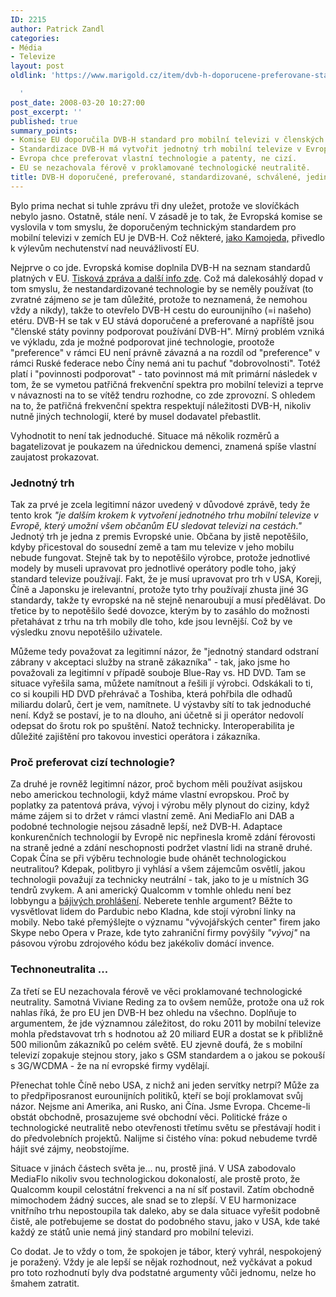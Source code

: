 ```yaml
---
ID: 2215
author: Patrick Zandl
categories:
- Média
- Televize
layout: post
oldlink: 'https://www.marigold.cz/item/dvb-h-doporucene-preferovane-standardizovane-schvalene-jedine

  '
post_date: 2008-03-20 10:27:00
post_excerpt: ''
published: true
summary_points:
- Komise EU doporučila DVB-H standard pro mobilní televizi v členských státech.
- Standardizace DVB-H má vytvořit jednotný trh mobilní televize v Evropě.
- Evropa chce preferovat vlastní technologie a patenty, ne cizí.
- EU se nezachovala férově v proklamované technologické neutralitě.
title: DVB-H doporučené, preferované, standardizované, schválené, jediné?
---
```


Bylo prima nechat si tuhle zprávu tři dny uležet, protože ve slovíčkách nebylo jasno. Ostatně, stále není. V zásadě je to tak, že Evropská komise se vyslovila v tom smyslu, že doporučeným technickým standardem pro mobilní televizi v zemích EU je DVB-H. Což některé, <a href="http://vucako.bloguje.cz/669726-es-schaun-aufs-dvb-h-voll-hoffnung-schon-millionen.php">jako Kamojeda,</a> přivedlo k výlevům nechutenství nad neuvážlivostí EU. 

Nejprve o co jde. Evropská komise doplnila DVB-H na seznam standardů platných v EU. <a href="http://ec.europa.eu/ceskarepublika/press/press_releases/0808451b_cs.htm">Tisková zpráva a další info zde</a>. Což má dalekosáhlý dopad v tom smyslu, že nestandardizované technologie by se neměly používat (to zvratné zájmeno <em>se</em> je tam důležité, protože to neznamená, že nemohou vždy a nikdy), takže to otevřelo DVB-H cestu do eurounijního (=i našeho) etéru. DVB-H se tak v EU stává doporučené a preferované a napříště jsou "členské státy povinny podporovat používání DVB-H". Mírný problém vzniká ve výkladu, zda je možné podporovat jiné technologie, prootože "preference" v rámci EU není právně závazná a na rozdíl od "preference" v rámci Ruské federace nebo Číny nemá ani tu pachuť "dobrovolnosti". Totéž platí i "povinnosti podporovat" - tato povinnost má mít primární následek v tom, že se vymetou patřičná frekvenční spektra pro mobilní televizi a teprve v návaznosti na to se vítěž tendru rozhodne, co zde zprovozní. S ohledem na to, že patřičná frekvenční spektra respektují náležitosti DVB-H, nikoliv nutně jiných technologií, které by musel dodavatel přebastlit.  

<!--more-->

Vyhodnotit to není tak jednoduché. Situace má několik rozměrů a bagatelizovat je poukazem na úřednickou demenci, znamená spíše vlastní zaujatost prokazovat. 

<h3>Jednotný trh</h3>

Tak za prvé je zcela legitimní názor uvedený v důvodové zprávě, tedy že tento krok  <em>"je dalším krokem k vytvoření jednotného trhu mobilní televize v Evropě, který umožní všem občanům EU sledovat televizi na cestách."</em> Jednotý trh je jedna z premis Evropské unie. Občana by jistě nepotěšilo, kdyby přicestoval do sousední země a tam mu televize v jeho mobilu nebude fungovat. Stejně tak by to nepotěšilo výrobce, protože jednotlivé modely by museli upravovat pro jednotlivé operátory podle toho, jaký standard televize používají. Fakt, že je musí upravovat pro trh v USA, Koreji, Číně a Japonsku je irelevantní, protože tyto trhy používají zhusta jiné 3G standardy, takže ty evropské na ně stejně nenaroubují a musí předělávat. Do třetice by to nepotěšilo šedé dovozce, kterým by to zasáhlo do možnosti přetahávat z trhu na trh mobily dle toho, kde jsou levnější. Což by ve výsledku znovu nepotěšilo uživatele. 

Můžeme tedy považovat za legitimní názor, že "jednotný standard odstraní zábrany v akceptaci služby na straně zákazníka" - tak, jako jsme ho považovali za legitimní v případě souboje Blue-Ray vs. HD DVD. Tam se situace vyřešila sama, můžete namítnout a řešili jí výrobci. Odskákali to ti, co si koupili HD DVD přehrávač a Toshiba, která pohřbila dle odhadů miliardu dolarů, čert je vem, namítnete. U výstavby sítí to tak jednoduché není. Když se postaví, je to na dlouho, ani účetně si ji operátor nedovolí odepsat do šrotu rok po spuštění. Natož technicky. Interoperabilita je důležité zajištění pro takovou investici operátora i zákazníka.

<h3>Proč preferovat cizí technologie?</h3>

Za druhé je rovněž legitimní názor, proč bychom měli používat asijskou nebo americkou technologii, když máme vlastní evropskou. Proč by poplatky za patentová práva, vývoj i výrobu měly plynout do ciziny, když máme zájem si to držet v rámci vlastní země. Ani MediaFlo ani DAB a podobné technologie nejsou zásadně lepší, než DVB-H. Adaptace konkurenčních technologií by Evropě nic nepřinesla kromě zdání férovosti na straně jedné a zdání neschopnosti podržet vlastní lidi na straně druhé. Copak Čína se při výběru technologie bude ohánět technologickou neutralitou? Kdepak, politbyro ji vyhlásí a všem zájemcům osvětlí, jakou technologii považují za technicky neutrální - tak, jako to je u místních 3G tendrů zvykem. A ani americký Qualcomm v tomhle ohledu není bez lobbyngu a <a href="http://www.floforum.org/news/flo_forum_Kamil.jpg">bájivých prohlášení</a>.  Neberete tenhle argument? Běžte to vysvětlovat lidem do Pardubic nebo Kladna, kde stojí výrobní linky na mobily. Nebo také přemýšlejte o významu "vývojářských center" firem jako Skype nebo Opera v Praze, kde tyto zahraniční firmy povýšily<em> "vývoj"</em> na pásovou výrobu zdrojového kódu bez jakékoliv domácí invence. 

<h3>Technoneutralita ...</h3>

Za třetí se EU nezachovala férově ve věci proklamované technologické neutrality. Samotná Viviane Reding za to ovšem nemůže, protože ona už rok nahlas říká, že pro EU jen DVB-H bez ohledu na všechno. Doplňuje to argumentem, že jde významnou záležitost, do roku 2011 by mobilní televize mohla představovat trh s hodnotou až 20 miliard EUR a dostat se k přibližně 500 milionům zákazníků po celém světě. EU zjevně doufá, že s mobilní televizí zopakuje stejnou story, jako s GSM standardem a o jakou se pokouší s 3G/WCDMA - že na ní evropské firmy vydělají. 

Přenechat tohle Číně nebo USA, z nichž ani jeden servítky netrpí? Může za to předpřiposranost eurounijních politiků, kteří se bojí proklamovat svůj názor. Nejsme ani Amerika, ani Rusko, ani Čína. Jsme Evropa. Chceme-li obstát obchodně, prosazujeme své obchodní věci. Politické fráze o technologické neutralitě nebo otevřenosti třetímu světu se přestávají hodit i do předvolebních projektů. Nalijme si čistého vína: pokud nebudeme tvrdě hájit své zájmy, neobstojíme. 

Situace v jinách částech světa je... nu, prostě jiná. V USA zabodovalo MediaFlo nikoliv svou technologickou dokonalostí, ale prostě proto, že Qualcomm koupil celostátní frekvenci a na ní síť postavil. Zatím obchodně mimochodem žádný succes, ale snad se to zlepší. V EU harmonizace vnitřního trhu nepostoupila tak daleko, aby se dala situace vyřešit podobně čistě, ale potřebujeme se dostat do podobného stavu, jako v USA, kde také každý ze států unie nemá jiný standard pro mobilní televizi. 

Co dodat. Je to vždy o tom, že spokojen je tábor, který vyhrál, nespokojený je poražený. Vždy je ale lepší se nějak rozhodnout, než vyčkávat a pokud pro toto rozhodnutí byly dva podstatné argumenty vůči jednomu, nelze ho šmahem zatratit.